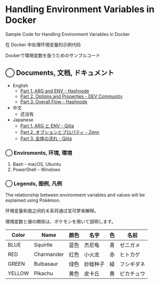 # Handling Environment Variables in Docker


Sample Code for Handling Environment Variables in Docker

在 Docker 中处理环境变量的示例代码

Dockerで環境変数を扱うためのサンプルコード

## ◯ Documents, 文档, ドキュメント

* English
    * [Part 1. ARG and ENV - Hashnode](https://bit.ly/4ebZqtj)
    * [Part 2. Options and Properties - DEV Community](https://bit.ly/3yO7LmG)
    * [Part 3. Overall Flow - Hashnode](https://bit.ly/45i3S5Q)
* 中文
    * 还没有
* Japanese
    * [Part 1. ARG と ENV - Qiita](https://bit.ly/4aZP3WG)
    * [Part 2. オプションとプロパティ - Zenn](https://bit.ly/4aPiivr)
    * [Part 3. 全体の流れ - Qiita](https://bit.ly/3Xhc446)


### ◯ Enviroments, 环境, 環境

1. Bash - macOS, Ubuntu
2. PowerShell - Windows




### ◯ Legends, 图例, 凡例

The relationship between environment variables and values will be explained using Pokémon.

环境变量和值之间的关系将通过宝可梦来解释。

環境変数と値の関係は、ポケモンを用いて説明します。


| Color  | Name  | 颜色 | 名字 | 色 | 名前 |
|-----------------|----------------|--------------|----------|--------------|----------|
| BLUE            | Squirtle       | 蓝色           | 杰尼龟 | 青           | ゼニガメ |
| RED             | Charmander     | 红色           | 小火龙 | 赤           | ヒトカゲ |
| GREEN           | Bulbasaur      | 绿色           | 妙蛙种子 | 緑           | フシギダネ |
| YELLOW          | Pikachu        | 黄色           | 皮卡丘 | 黄           | ピカチュウ |

